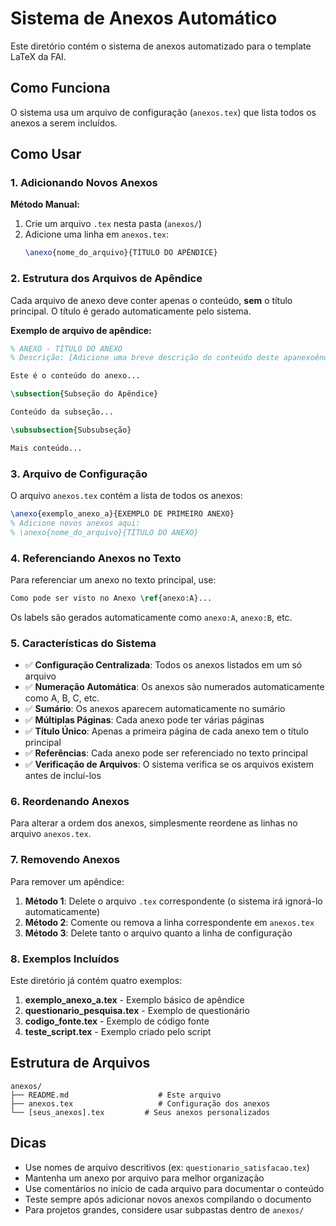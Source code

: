 # Sistema de Anexos Automático

Este diretório contém o sistema de anexos automatizado para o template LaTeX da FAI.

## Como Funciona

O sistema usa um arquivo de configuração (`anexos.tex`) que lista todos os anexos a serem incluídos.

## Como Usar

### 1. Adicionando Novos Anexos

**Método Manual:**
1. Crie um arquivo `.tex` nesta pasta (`anexos/`)
2. Adicione uma linha em `anexos.tex`:
   ```latex
   \anexo{nome_do_arquivo}{TÍTULO DO APÊNDICE}
   ```

### 2. Estrutura dos Arquivos de Apêndice

Cada arquivo de anexo deve conter apenas o conteúdo, **sem** o título principal. O título é gerado automaticamente pelo sistema.

**Exemplo de arquivo de apêndice:**

```latex
% ANEXO - TÍTULO DO ANEXO
% Descrição: [Adicione uma breve descrição do conteúdo deste apanexoêndice]

Este é o conteúdo do anexo...

\subsection{Subseção do Apêndice}

Conteúdo da subseção...

\subsubsection{Subsubseção}

Mais conteúdo...
```

### 3. Arquivo de Configuração

O arquivo `anexos.tex` contém a lista de todos os anexos:

```latex
\anexo{exemplo_anexo_a}{EXEMPLO DE PRIMEIRO ANEXO}
% Adicione novos anexos aqui:
% \anexo{nome_do_arquivo}{TÍTULO DO ANEXO}
```

### 4. Referenciando Anexos no Texto

Para referenciar um anexo no texto principal, use:

```latex
Como pode ser visto no Anexo \ref{anexo:A}...
```

Os labels são gerados automaticamente como `anexo:A`, `anexo:B`, etc.

### 5. Características do Sistema

- ✅ **Configuração Centralizada**: Todos os anexos listados em um só arquivo
- ✅ **Numeração Automática**: Os anexos são numerados automaticamente como A, B, C, etc.
- ✅ **Sumário**: Os anexos aparecem automaticamente no sumário
- ✅ **Múltiplas Páginas**: Cada anexo pode ter várias páginas
- ✅ **Título Único**: Apenas a primeira página de cada anexo tem o título principal
- ✅ **Referências**: Cada anexo pode ser referenciado no texto principal
- ✅ **Verificação de Arquivos**: O sistema verifica se os arquivos existem antes de incluí-los

### 6. Reordenando Anexos

Para alterar a ordem dos anexos, simplesmente reordene as linhas no arquivo `anexos.tex`.

### 7. Removendo Anexos

Para remover um apêndice:

1. **Método 1**: Delete o arquivo `.tex` correspondente (o sistema irá ignorá-lo automaticamente)
2. **Método 2**: Comente ou remova a linha correspondente em `anexos.tex`
3. **Método 3**: Delete tanto o arquivo quanto a linha de configuração

### 8. Exemplos Incluídos

Este diretório já contém quatro exemplos:

1. **exemplo_anexo_a.tex** - Exemplo básico de apêndice
2. **questionario_pesquisa.tex** - Exemplo de questionário
3. **codigo_fonte.tex** - Exemplo de código fonte
4. **teste_script.tex** - Exemplo criado pelo script

## Estrutura de Arquivos

```
anexos/
├── README.md                    # Este arquivo
├── anexos.tex                   # Configuração dos anexos
└── [seus_anexos].tex         # Seus anexos personalizados
```

## Dicas

- Use nomes de arquivo descritivos (ex: `questionario_satisfacao.tex`)
- Mantenha um anexo por arquivo para melhor organização
- Use comentários no início de cada arquivo para documentar o conteúdo
- Teste sempre após adicionar novos anexos compilando o documento
- Para projetos grandes, considere usar subpastas dentro de `anexos/`
